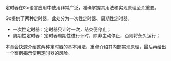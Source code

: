 定时器在Go语言应用中使用非常广泛，准确掌握其用法和实现原理至关重要。

Go提供了两种定时器，此处分为一次性定时器、周期性定时器。
* 一次性定时器：定时器只计时一次，结束便停止；
* 周期性定时器：定时器周期性进行计时，除非主动停止，否则将永久运行；

本章会快速介绍这两种定时器的基本用法，重点介绍其内部实现原理，最后再给出一个案例揭示使用定时器的风险。